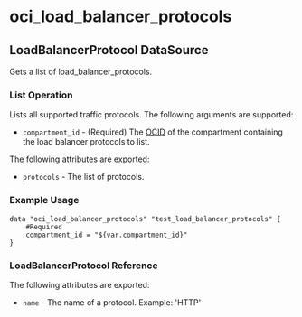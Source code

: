
# oci_load_balancer_protocols

## LoadBalancerProtocol DataSource

Gets a list of load_balancer_protocols.

### List Operation
Lists all supported traffic protocols.
The following arguments are supported:

* `compartment_id` - (Required) The [OCID](https://docs.us-phoenix-1.oraclecloud.com/Content/General/Concepts/identifiers.htm) of the compartment containing the load balancer protocols to list.


The following attributes are exported:

* `protocols` - The list of protocols.

### Example Usage

```hcl
data "oci_load_balancer_protocols" "test_load_balancer_protocols" {
	#Required
	compartment_id = "${var.compartment_id}"
}
```
### LoadBalancerProtocol Reference

The following attributes are exported:

* `name` - The name of a protocol.  Example: 'HTTP' 
